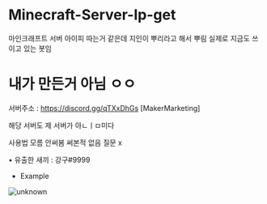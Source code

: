 # Minecraft-Server-Ip-get
마인크래프트 서버 아이피 따는거 같은데 지인이 뿌리라고 해서 뿌림 실제로 지금도 쓰이고 있는 봇임

# 내가 만든거 아님 ㅇㅇ

서버주소 : https://discord.gg/qTXxDhGs [MakerMarketing]

해당 서버도 제 서버가 아ㄴㅣㅁ미다

사용법 모름 안써봄 써본적 없음 질문 x 

• 유출한 새끼 : 강구#9999

- Example

![unknown](https://user-images.githubusercontent.com/101702658/197342524-a1e64583-e0a4-4981-a8c8-3d821f38e589.png)
